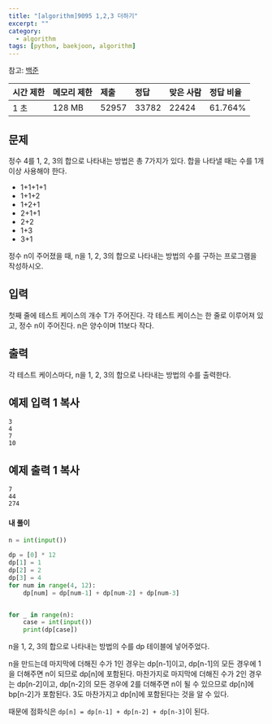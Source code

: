 ```yaml
---
title: "[algorithm]9095 1,2,3 더하기"
excerpt: ""
category:
  - algorithm
tags: [python, baekjoon, algorithm]
---
```


참고: [백준](https://www.acmicpc.net/problem/9095)

| 시간 제한 | 메모리 제한 | 제출  | 정답  | 맞은 사람 | 정답 비율 |
| :-------- | :---------- | :---- | :---- | :-------- | :-------- |
| 1 초      | 128 MB      | 52957 | 33782 | 22424     | 61.764%   |

## 문제

정수 4를 1, 2, 3의 합으로 나타내는 방법은 총 7가지가 있다. 합을 나타낼 때는 수를 1개 이상 사용해야 한다.

- 1+1+1+1
- 1+1+2
- 1+2+1
- 2+1+1
- 2+2
- 1+3
- 3+1

정수 n이 주어졌을 때, n을 1, 2, 3의 합으로 나타내는 방법의 수를 구하는 프로그램을 작성하시오.

## 입력

첫째 줄에 테스트 케이스의 개수 T가 주어진다. 각 테스트 케이스는 한 줄로 이루어져 있고, 정수 n이 주어진다. n은 양수이며 11보다 작다.

## 출력

각 테스트 케이스마다, n을 1, 2, 3의 합으로 나타내는 방법의 수를 출력한다.

## 예제 입력 1 복사

```
3
4
7
10
```

## 예제 출력 1 복사

```
7
44
274
```



#### 내 풀이

```python
n = int(input())

dp = [0] * 12
dp[1] = 1
dp[2] = 2
dp[3] = 4
for num in range(4, 12):
    dp[num] = dp[num-1] + dp[num-2] + dp[num-3]


for _ in range(n):
    case = int(input())
    print(dp[case])
```

n을 1, 2, 3의 합으로 나타내는 방법의 수를 dp 테이블에 넣어주었다.

n을 만드는데 마지막에 더해진 수가 1인 경우는 dp[n-1]이고, dp[n-1]의 모든 경우에 1을 더해주면 n이 되므로 dp[n]에 포함된다. 마찬가지로 마지막에 더해진 수가 2인 경우는 dp[n-2]이고, dp[n-2]의 모든 경우에 2를 더해주면 n이 될 수 있으므로 dp[n]에 bp[n-2]가 포함된다. 3도 마찬가지고 dp[n]에 포함된다는 것을 알 수 있다.

때문에 점화식은 `dp[n] = dp[n-1] + dp[n-2] + dp[n-3]`이 된다.